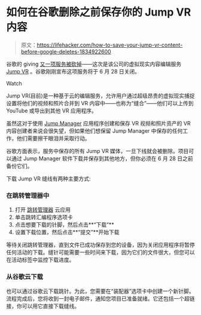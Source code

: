 # 如何在谷歌删除之前保存你的 Jump VR 内容

> 原文：<https://lifehacker.com/how-to-save-your-jump-vr-content-before-google-deletes-1834922600>

谷歌的 giving [又一项服务被砍掉](https://lifehacker.com/how-to-track-every-google-service-and-app-thats-shut-do-1833553690?_ga=2.169668258.2008167612.1558447521-2127637903.1532515930)——这次是该公司的虚拟现实内容编辑服务 [Jump VR](https://vr.google.com/jump/) 。谷歌刚刚宣布这项服务将于 6 月 28 日关闭。

Watch

Jump VR(目前)是一种基于云的编辑服务，允许用户通过超级昂贵的虚拟现实捕捉设置将他们的视频和照片合并到 VR 内容中——也称为“缝合”——他们可以上传到 YouTube 或导出到其他 VR 应用程序。

虽然这对于使用 [Jump Manager](https://support.google.com/jump/answer/6353620?hl=en) 应用程序创建和保存 VR 视频和照片资产的 VR 内容创建者来说会很失望，但如果他们想保留 Jump Manager 中保存的任何工作，他们需要擦干眼泪并采取行动。

谷歌方面表示，服务中保存的所有 Jump VR 媒体，一旦下线就会被删除。项目可以通过 Jump Manager 软件下载并保存到其他地方，但你必须在 6 月 28 日之前备份它们。

下载 Jump VR 缝线有两种主要方式:

### **在跳转管理器中**

1.  打开 [跳转管理器](https://vr.google.com/jump/) 云应用
2.  单击跳转汇编程序选项卡
3.  点击想要下载的针脚，然后点击**“下载”**
4.  设置下载位置，然后点击**“提交”**开始下载

等待关闭跳转管理器，直到文件已成功保存到您的设备，因为关闭应用程序将暂停任何活动的下载。缝针可能需要一些时间来下载，因为它们的文件很大，但您可以在活动标签中监控下载进度。

### **从谷歌云下载**

也可以通过谷歌云下载跳针。为此，您需要在“装配器”选项卡中创建一个新针脚。流程完成后，您将收到一封电子邮件，通知您项目已准备就绪。它还包括一个超链接，你可以用它直接下载缝线。